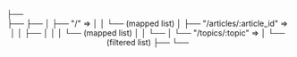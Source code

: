 <App>
├── <Header />
├── <NavBar />
├── <Routes>
│   ├── "/" => <HomePage>
│   │        └── <ArticleCard /> (mapped list)
│   ├── "/articles/:article_id" => <ArticlePage>
│   │        ├── <CommentList />
│   │        │     └── <CommentCard /> (mapped list)
│   │        └── <CommentForm />
│   └── "/topics/:topic" => <TopicPage>
│            └── <ArticleCard /> (filtered list)
├── <ErrorPage />
└── <Footer />


